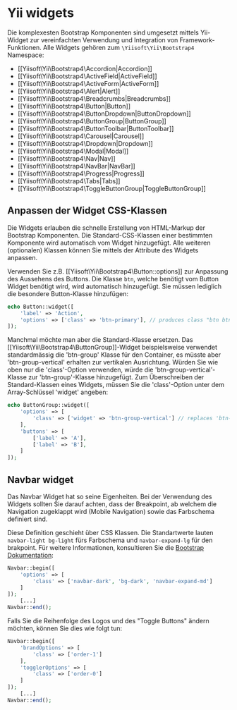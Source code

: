 Yii widgets
===========

Die komplexesten Bootstrap Komponenten sind umgesetzt mittels Yii-Widget zur vereinfachten Verwendung und Integration 
von Framework-Funktionen. Alle Widgets gehören zum `\Yiisoft\Yii\Bootstrap4` Namespace:

- [[Yiisoft\Yii\Bootstrap4\Accordion|Accordion]]
- [[Yiisoft\Yii\Bootstrap4\ActiveField|ActiveField]]
- [[Yiisoft\Yii\Bootstrap4\ActiveForm|ActiveForm]]
- [[Yiisoft\Yii\Bootstrap4\Alert|Alert]]
- [[Yiisoft\Yii\Bootstrap4\Breadcrumbs|Breadcrumbs]]
- [[Yiisoft\Yii\Bootstrap4\Button|Button]]
- [[Yiisoft\Yii\Bootstrap4\ButtonDropdown|ButtonDropdown]]
- [[Yiisoft\Yii\Bootstrap4\ButtonGroup|ButtonGroup]]
- [[Yiisoft\Yii\Bootstrap4\ButtonToolbar|ButtonToolbar]]
- [[Yiisoft\Yii\Bootstrap4\Carousel|Carousel]]
- [[Yiisoft\Yii\Bootstrap4\Dropdown|Dropdown]]
- [[Yiisoft\Yii\Bootstrap4\Modal|Modal]]
- [[Yiisoft\Yii\Bootstrap4\Nav|Nav]]
- [[Yiisoft\Yii\Bootstrap4\NavBar|NavBar]]
- [[Yiisoft\Yii\Bootstrap4\Progress|Progress]]
- [[Yiisoft\Yii\Bootstrap4\Tabs|Tabs]]
- [[Yiisoft\Yii\Bootstrap4\ToggleButtonGroup|ToggleButtonGroup]]


## Anpassen der Widget CSS-Klassen <span id="customizing-css-classes"></span>

Die Widgets erlauben die schnelle Erstellung von HTML-Markup der Bootstrap Komponenten.
Die Standard-CSS-Klassen einer bestimmten Komponente wird automatisch vom Widget hinzugefügt. Alle weiteren (optionalen)
Klassen können Sie mittels der Attribute des Widgets anpassen.

Verwenden Sie z.B. [[Yiisoft\Yii\Bootstrap4\Button::options]] zur Anpassung des Aussehens des Buttons. Die Klasse `btn`, welche
benötigt vom Button Widget benötigt wird, wird automatisch hinzugefügt. Sie müssen lediglich die besondere Button-Klasse
hinzufügen:

```php
echo Button::widget([
    'label' => 'Action',
    'options' => ['class' => 'btn-primary'], // produces class "btn btn-primary"
]);
```

Manchmal möchte man aber die Standard-Klasse ersetzen.
Das [[Yiisoft\Yii\Bootstrap4\ButtonGroup]]-Widget beispielsweise verwendet standardmässig die 'btn-group' Klasse für den Container,
es müsste aber 'btn-group-vertical' erhalten zur vertikalen Ausrichtung.
Würden Sie wie oben nur die 'class'-Option verwenden, würde die 'btn-group-vertical'-Klasse zur 'btn-group'-Klasse hinzugefügt.
Zum Überschreiben der Standard-Klassen eines Widgets, müssen Sie die 'class'-Option unter dem Array-Schlüssel 'widget' angeben:

```php
echo ButtonGroup::widget([
    'options' => [
        'class' => ['widget' => 'btn-group-vertical'] // replaces 'btn-group' with 'btn-group-vertical'
    ],
    'buttons' => [
        ['label' => 'A'],
        ['label' => 'B'],
    ]
]);
```


## Navbar widget <span id="navbar-widget"></span>

Das Navbar Widget hat so seine Eigenheiten. Bei der Verwendung des Widgets sollten Sie darauf achten, dass der Breakpoint,
ab welchem die Navigation zugeklappt wird (Mobile Navigation) sowie das Farbschema definiert sind.

Diese Definition geschieht über CSS Klassen. Die Standartwerte lauten `navbar-light bg-light` fürs Farbschema und
`navbar-expand-lg` für den brakpoint. Für weitere Informationen, konsultieren Sie die [Bootstrap Dokumentation](https://getbootstrap.com/docs/4.2/components/navbar/):
```php
Navbar::begin([
    'options' => [
        'class' => ['navbar-dark', 'bg-dark', 'navbar-expand-md']
    ]
]);
    [...]
Navbar::end();
``` 

Falls Sie die Reihenfolge des Logos und des "Toggle Buttons" ändern möchten, können Sie dies wie folgt tun:
```php
Navbar::begin([
	'brandOptions' => [
		'class' => ['order-1']
	],
	'togglerOptions' => [
		'class' => ['order-0']
	]
]);
    [...]
Navbar::end();
```
